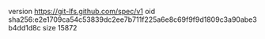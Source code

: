 version https://git-lfs.github.com/spec/v1
oid sha256:e2e1709ca54c53839dc2ee7b711f225a6e8c69f9f9d1809c3a90abe3b4dd1d8c
size 15872

